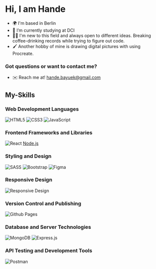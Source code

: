 
# Hi, I am Hande

- 🌍 I'm based in Berlin
- 🌱 I’m currently studying at DCI
- 👨‍💻 I'm new to this field and always open to different ideas. Breaking coffee-drinking records while trying to figure out code.
- 🖌️ Another hobby of mine is drawing digital pictures with using Procreate.


### Got questions or want to contact me?
- ✉️ Reach me at! [hande.bayuek@gmail.com](mailto:hande.bayuek@gmail.com)

  

## My-Skills

### Web Development Languages
![HTML5](https://img.shields.io/badge/html5-%23E34F26.svg?style=for-the-badge&logo=html5&logoColor=white)
![CSS3](https://img.shields.io/badge/css3-%231572B6.svg?style=for-the-badge&logo=css3&logoColor=white)
![JavaScript](https://img.shields.io/badge/javascript-%23323330.svg?style=for-the-badge&logo=javascript&logoColor=%23F7DF1E) 

### Frontend Frameworks and Libraries
![React](https://img.shields.io/badge/react-%2320232a.svg?style=for-the-badge&logo=react&logoColor=%2361DAFB)
[Node.js](https://img.shields.io/badge/node.js-%23339933.svg?style=for-the-badge&logo=node.js&logoColor=%FFFFFF)

### Styling and Design
![SASS](https://img.shields.io/badge/SASS-hotpink.svg?style=for-the-badge&logo=SASS&logoColor=white)
![Bootstrap](https://img.shields.io/badge/bootstrap-%238511FA.svg?style=for-the-badge&logo=bootstrap&logoColor=white) 
![Figma](https://img.shields.io/badge/figma-%23F24E1E.svg?style=for-the-badge&logo=figma&logoColor=white)

### Responsive Design
![Responsive Design](https://img.shields.io/badge/Responsive%20Design-%2304C38E.svg?style=for-the-badge&logo=responsive&logoColor=white) 

### Version Control and Publishing
![Github Pages](https://img.shields.io/badge/github%20pages-121013?style=for-the-badge&logo=github&logoColor=white) 

### Database and Server Technologies
![MongoDB](https://img.shields.io/badge/mongodb-%2347A248.svg?style=for-the-badge&logo=mongodb&logoColor=white)
![Express.js](https://img.shields.io/badge/express.js-%23404d59.svg?style=for-the-badge&logo=express&logoColor=%2361DAFB)

### API Testing and Development Tools
![Postman](https://img.shields.io/badge/Postman-FF6C37?style=for-the-badge&logo=postman&logoColor=white)
